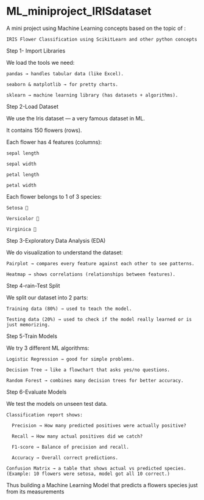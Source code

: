 # ML_miniproject_IRISdataset
A mini project using Machine Learning concepts based on the topic of :

    IRIS Flower Classification using ScikitLearn and other python concepts

Step 1- Import Libraries

  We load the tools we need:
  
    pandas → handles tabular data (like Excel).
    
    seaborn & matplotlib → for pretty charts.
    
    sklearn → machine learning library (has datasets + algorithms).

Step 2-Load Dataset

We use the Iris dataset — a very famous dataset in ML.

It contains 150 flowers (rows).

  Each flower has 4 features (columns):

    sepal length
    
    sepal width
    
    petal length
    
    petal width
  
  Each flower belongs to 1 of 3 species:
  
    Setosa 🌱
    
    Versicolor 🌿
    
    Virginica 🌸


Step 3-Exploratory Data Analysis (EDA)

  We do visualization to understand the dataset:
  
    Pairplot → compares every feature against each other to see patterns.
    
    Heatmap → shows correlations (relationships between features).


Step 4-rain-Test Split

  We split our dataset into 2 parts:
    
    Training data (80%) → used to teach the model.
  
    Testing data (20%) → used to check if the model really learned or is just memorizing.

Step 5-Train Models

  We try 3 different ML algorithms:
    
    Logistic Regression → good for simple problems.
    
    Decision Tree → like a flowchart that asks yes/no questions.
    
    Random Forest → combines many decision trees for better accuracy.
    
Step 6-Evaluate Models

  We test the models on unseen test data.
  
    Classification report shows:
    
      Precision → How many predicted positives were actually positive?
      
      Recall → How many actual positives did we catch?
      
      F1-score → Balance of precision and recall.
      
      Accuracy → Overall correct predictions.
    
    Confusion Matrix → a table that shows actual vs predicted species. (Example: 10 flowers were setosa, model got all 10 correct.)

Thus building a Machine Learning Model that predicts a flowers species just from its measurements
